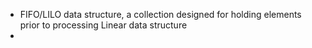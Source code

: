 - FIFO/LILO data structure, a collection designed for holding elements prior to processing Linear data structure
- 